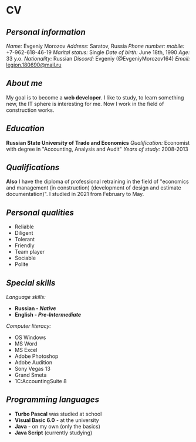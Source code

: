 # CV

## ***Personal information***

*Name:* Evgeniy Morozov
*Address:* Saratov, Russia
*Phone number: mobile:* +7-962-618-46-19
*Marital status:* Single
*Date of birth:* June 18th, 1990
*Age:* 33 y.o.
*Nationality:* Russian
*Discord:* Evgeniy (@EvgeniyMorozov164)
*Email:* legion.180690@mail.ru


## ***About me***

My goal is to become a **web developer**. I like to study, to learn something new, the IT sphere is interesting for me. Now I work in the field of construction works.


## ***Education***

**Russian State University of Trade and Economics**
*Qualification:* Economist with degree in "Accounting, Analysis and Audit"
*Years of study:* 2008-2013


## ***Qualifications***

**Also** I have the diploma of professional retraining in the field of "economics and management (in construction) (development of design and estimate documentation)". I studied in 2021 from February to May.

## ***Personal qualities***

- Reliable
- Diligent
- Tolerant
- Friendly
- Team player
- Sociable
- Polite


## ***Special skills***

*Language skills:*

- **Russian - _Native_**
- **English - _Pre-Intermediate_**

*Computer literacy:*

- OS Windows
- MS Word
- MS Excel
- Adobe Photoshop
- Adobe Audition
- Sony Vegas 13
- Grand Smeta
- 1C:AccountingSuite 8


## ***Programming languages***

- **Turbo Pascal** was studied at school
- **Visual Basic 6.0** - at the university
- **Java** - on my own (only the basics)
- **Java Script** (currently studying)
